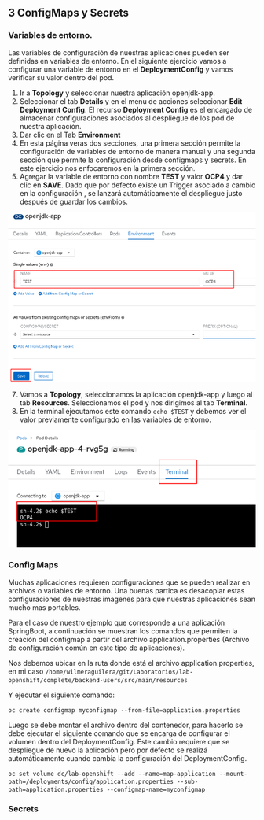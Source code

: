 ## 3 ConfigMaps y Secrets

### Variables de entorno.

Las variables de configuración de nuestras aplicaciones pueden ser definidas en variables de entorno. En el siguiente ejercicio vamos a configurar una variable de entorno en el __DeploymentConfig__ y vamos verificar su valor dentro del pod.

1. Ir a __Topology__ y seleccionar nuestra aplicación openjdk-app.
2. Seleccionar el tab __Details__ y en el menu de acciones seleccionar __​Edit Deployment Config__. El recurso __Deployment Config__ es el encargado de almacenar configuraciones asociados al despliegue de los pod de nuestra aplicación.
3. Dar clic en el Tab __Environment__
4. En esta página veras dos secciones, una primera sección permite la configuración de variables de entorno de manera manual y una segunda sección que permite la configuración desde configmaps y secrets. En este ejercicio nos enfocaremos en la primera sección.
5. Agregar la variable de entorno con nombre __TEST__ y valor __OCP4__ y dar clic en __SAVE__.
Dado que por defecto existe un Trigger asociado a cambio en la configuración , se lanzará automáticamente el despliegue justo después de guardar los cambios.

![config-env-var-config](img/config-env-var-config.png)

7. Vamos a __Topology__, seleccionamos la aplicación openjdk-app  y luego al tab __Resources__. Seleccionamos el pod y nos dirigimos al tab __Terminal__.
8. En la terminal ejecutamos este comando ``echo $TEST`` y debemos ver el valor previamente configurado en las variables de entorno.

![config-env-var-terminal](img/config-env-var-terminal.png)
  

### Config Maps

Muchas aplicaciones requieren configuraciones que se pueden realizar en archivos o variables de entorno. Una buenas partica es desacoplar estas configuraciones de nuestras imagenes para que nuestras aplicaciones sean mucho mas portables.

Para el caso de nuestro ejemplo que corresponde a una aplicación SpringBoot, a continuación se muestran los comandos que permiten la creación del configmap a partir del archivo application.properties (Archivo de configuración común en este tipo de aplicaciones).

Nos debemos ubicar en la ruta  donde está el archivo application.properties, en mi caso `/home/wilmeraguilera/git/Laboratorios/lab-openshift/complete/backend-users/src/main/resources`

Y ejecutar el siguiente comando:
```
oc create configmap myconfigmap --from-file=application.properties
```

Luego se debe montar el archivo dentro del contenedor, para hacerlo se debe ejecutar el siguiente comando que se encarga de configurar el volumen dentro del DeploymentConfig. Este cambio requiere que se despliegue de nuevo la aplicación pero por defecto se realizá automáticamente cuando cambia la configuración del DeploymentConfig.

```
oc set volume dc/lab-openshift --add --name=map-application --mount-path=/deployments/config/application.properties --sub-path=application.properties --configmap-name=myconfigmap
```


### Secrets





